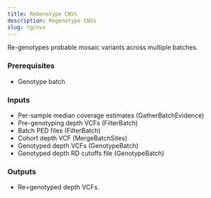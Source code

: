```yaml
---
title: ReGenotype CNVs
description: Regenotype CNVs
slug: rgcnvs
---
```


Re-genotypes probable mosaic variants across multiple batches.

### Prerequisites
- Genotype batch

### Inputs

- Per-sample median coverage estimates (GatherBatchEvidence)
- Pre-genotyping depth VCFs (FilterBatch)
- Batch PED files (FilterBatch)
- Cohort depth VCF (MergeBatchSites)
- Genotyped depth VCFs (GenotypeBatch)
- Genotyped depth RD cutoffs file (GenotypeBatch)

### Outputs

- Re=genotyped depth VCFs.
